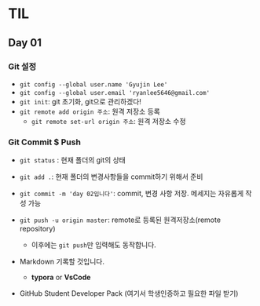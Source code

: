 # TIL

## Day 01



### Git 설정

* `git config --global user.name 'Gyujin Lee'`
* `git config --global user.email 'ryanlee5646@gmail.com'`
* `git init`: git 초기화, git으로 관리하겠다!
* `git remote add origin 주소`: 원격 저장소 등록
  * `git remote set-url origin 주소`: 원격 저장소 수정

### Git Commit $ Push

* `git status` : 현재  폴더의 git의 상태

* `git add .`: 현재 폴더의 변경사항들을 commit하기 위해서 준비

* `git commit -m 'day 02입니다'`: commit, 변경 사항 저장.  메세지는 자유롭게 작성 가능

* `git push -u origin master`: remote로 등록된 원격저장소(remote repository)

  * 이후에는 `git push`만 입력해도 동작합니다.


* Markdown 기록할 것입니다.
  * **typora** or **VsCode**

* GitHub Student Developer Pack (여기서 학생인증하고 필요한 파일 받기)





